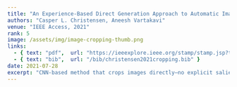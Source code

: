```yaml
---
title: "An Experience-Based Direct Generation Approach to Automatic Image Cropping"
authors: "Casper L. Christensen, Aneesh Vartakavi"
venue: "IEEE Access, 2021"
rank: 5
image: /assets/img/image-cropping-thumb.png
links:
  - { text: "pdf",  url: "https://ieeexplore.ieee.org/stamp/stamp.jsp?tp=&arnumber=9502153" }
  - { text: "bib",  url: "/bib/christensen2021cropping.bib" }
date: 2021-07-28
excerpt: "CNN-based method that crops images directly—no explicit saliency modeling or candidate ranking—trained on editor-curated crops and producing boxes for multiple aspect ratios."
---
```

